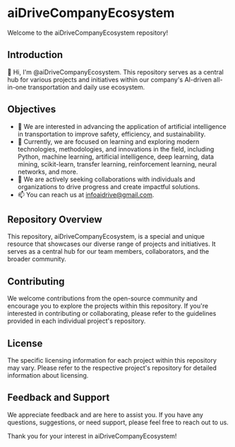 # aiDriveCompanyEcosystem

Welcome to the aiDriveCompanyEcosystem repository!

## Introduction

👋 Hi, I'm @aiDriveCompanyEcosystem. This repository serves as a central hub for various projects and initiatives within our company's AI-driven all-in-one transportation and daily use ecosystem.

## Objectives

- 👀 We are interested in advancing the application of artificial intelligence in transportation to improve safety, efficiency, and sustainability.
- 🌱 Currently, we are focused on learning and exploring modern technologies, methodologies, and innovations in the field, including Python, machine learning, artificial intelligence, deep learning, data mining, scikit-learn, transfer learning, reinforcement learning, neural networks, and more.
- 💞️ We are actively seeking collaborations with individuals and organizations to drive progress and create impactful solutions.
- 📫 You can reach us at infoaidrive@gmail.com.

## Repository Overview

This repository, aiDriveCompanyEcosystem, is a special and unique resource that showcases our diverse range of projects and initiatives. It serves as a central hub for our team members, collaborators, and the broader community.

## Contributing

We welcome contributions from the open-source community and encourage you to explore the projects within this repository. If you're interested in contributing or collaborating, please refer to the guidelines provided in each individual project's repository.

## License

The specific licensing information for each project within this repository may vary. Please refer to the respective project's repository for detailed information about licensing.

## Feedback and Support

We appreciate feedback and are here to assist you. If you have any questions, suggestions, or need support, please feel free to reach out to us.

Thank you for your interest in aiDriveCompanyEcosystem!

<!---
Note: This README.md file is a template and may be subject to updates and changes. Please refer to the repository for the most up-to-date information.
--->
